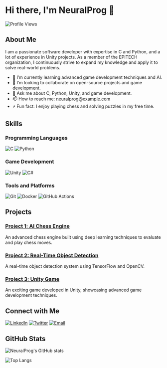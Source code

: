 # Hi there, I'm NeuralProg 👋

![Profile Views](https://komarev.com/ghpvc/?username=NeuralProg&style=flat-square)

## About Me

I am a passionate software developer with expertise in C and Python, and a lot of experience in Unity projects. As a member of the EPITECH organization, I continuously strive to expand my knowledge and apply it to solve real-world problems.

- 🌱 I’m currently learning advanced game development techniques and AI.
- 👯 I’m looking to collaborate on open-source projects and game development.
- 💬 Ask me about C, Python, Unity, and game development.
- 📫 How to reach me: [neuralprog@example.com](mailto:neuralprog@example.com)
- ⚡ Fun fact: I enjoy playing chess and solving puzzles in my free time.

## Skills

### Programming Languages
![C](https://img.shields.io/badge/-C-A8B9CC?style=flat-square&logo=c&logoColor=white)
![Python](https://img.shields.io/badge/-Python-3776AB?style=flat-square&logo=python&logoColor=white)

### Game Development
![Unity](https://img.shields.io/badge/-Unity-000000?style=flat-square&logo=unity&logoColor=white)
![C#](https://img.shields.io/badge/-CSharp-239120?style=flat-square&logo=c-sharp&logoColor=white)

### Tools and Platforms
![Git](https://img.shields.io/badge/-Git-F05032?style=flat-square&logo=git&logoColor=white)
![Docker](https://img.shields.io/badge/-Docker-2496ED?style=flat-square&logo=docker&logoColor=white)
![GitHub Actions](https://img.shields.io/badge/-GitHub%20Actions-2088FF?style=flat-square&logo=github-actions&logoColor=white)

## Projects

### [Project 1: AI Chess Engine](https://github.com/NeuralProg/ai-chess-engine)
An advanced chess engine built using deep learning techniques to evaluate and play chess moves.

### [Project 2: Real-Time Object Detection](https://github.com/NeuralProg/real-time-object-detection)
A real-time object detection system using TensorFlow and OpenCV.

### [Project 3: Unity Game](https://github.com/NeuralProg/unity-game)
An exciting game developed in Unity, showcasing advanced game development techniques.

## Connect with Me

[![LinkedIn](https://img.shields.io/badge/-LinkedIn-0A66C2?style=flat-square&logo=linkedin&logoColor=white)](https://www.linkedin.com/in/neuralprog/)
[![Twitter](https://img.shields.io/badge/-Twitter-1DA1F2?style=flat-square&logo=twitter&logoColor=white)](https://twitter.com/neuralprog)
[![Email](https://img.shields.io/badge/-Email-D14836?style=flat-square&logo=gmail&logoColor=white)](mailto:neuralprog@example.com)

## GitHub Stats

![NeuralProg's GitHub stats](https://github-readme-stats.vercel.app/api?username=NeuralProg&show_icons=true&theme=radical)

![Top Langs](https://github-readme-stats.vercel.app/api/top-langs/?username=NeuralProg&layout=compact&theme=radical)
